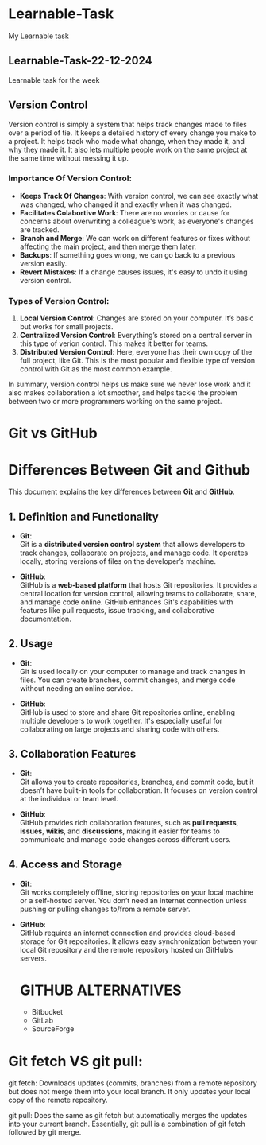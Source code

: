 # Learnable-Task
My Learnable task
## Learnable-Task-22-12-2024
Learnable task for the week

## Version Control

Version control is simply a system that helps track changes made to files over a period of tie. It keeps a detailed history of every change you make to a project. It helps track who made what change, when they made it, and why they made it. It also lets multiple people work on the same project at the same time without messing it up.

### Importance Of Version Control:
- **Keeps Track Of Changes**: With version control, we can see exactly what was changed, who changed it and exactly when it was changed.
- **Facilitates Colabortive Work**: There are no worries or cause for concerns about overwriting a colleague's work, as everyone's changes are tracked.
- **Branch and Merge**: We can work on different features or fixes without affecting the main project, and then merge them later.
- **Backups**: If something goes wrong, we can go back to a previous version easily.
- **Revert Mistakes**: If a change causes issues, it's easy to undo it using version control.

### Types of Version Control:
1. **Local Version Control**: Changes are stored on your computer. It’s basic but works for small projects.
2. **Centralized Version Control**: Everything’s stored on a central server in this type of verion  control. This makes it better for teams.
3. **Distributed Version Control**: Here, everyone has their own copy of the full project, like Git. This is the most popular and flexible type of version control with Git as the most common example.

In summary, version control helps us make sure we never lose work and it also makes collaboration a lot smoother, and helps tackle the problem between two or more programmers working on the same project.

# Git vs GitHub
# Differences Between Git and Github

This document explains the key differences between **Git** and **GitHub**.

## 1. Definition and Functionality

- **Git**:  
  Git is a **distributed version control system** that allows developers to track changes, collaborate on projects, and manage code. It operates locally, storing versions of files on the developer’s machine.

- **GitHub**:  
  GitHub is a **web-based platform** that hosts Git repositories. It provides a central location for version control, allowing teams to collaborate, share, and manage code online. GitHub enhances Git's capabilities with features like pull requests, issue tracking, and collaborative documentation.

## 2. Usage

- **Git**:  
  Git is used locally on your computer to manage and track changes in files. You can create branches, commit changes, and merge code without needing an online service.

- **GitHub**:  
  GitHub is used to store and share Git repositories online, enabling multiple developers to work together. It's especially useful for collaborating on large projects and sharing code with others.

## 3. Collaboration Features

- **Git**:  
  Git allows you to create repositories, branches, and commit code, but it doesn’t have built-in tools for collaboration. It focuses on version control at the individual or team level.

- **GitHub**:  
  GitHub provides rich collaboration features, such as **pull requests**, **issues**, **wikis**, and **discussions**, making it easier for teams to communicate and manage code changes across different users.

## 4. Access and Storage

- **Git**:  
  Git works completely offline, storing repositories on your local machine or a self-hosted server. You don’t need an internet connection unless pushing or pulling changes to/from a remote server.

- **GitHub**:  
  GitHub requires an internet connection and provides cloud-based storage for Git repositories. It allows easy synchronization between your local Git repository and the remote repository hosted on GitHub’s servers.

  # GITHUB ALTERNATIVES
    - Bitbucket
    - GitLab
    - SourceForge

#  Git fetch VS git pull:

git fetch:
Downloads updates (commits, branches) from a remote repository but does not merge them into your local branch. It only updates your local copy of the remote repository.

git pull:
Does the same as git fetch but automatically merges the updates into your current branch. Essentially, git pull is a combination of git fetch followed by git merge.
